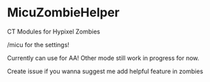 # MicuZombieHelper
CT Modules for Hypixel Zombies

/micu for the settings!

Currently can use for AA! Other mode still work in progress for now.

Create issue if you wanna suggest me add helpful feature in zombies
